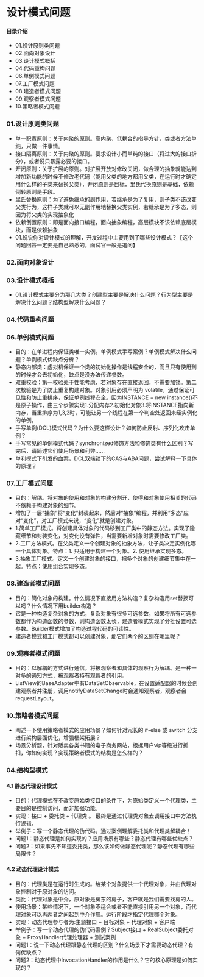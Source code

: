 # 设计模式问题
#### 目录介绍
- 01.设计原则类问题
- 02.面向对象设计
- 03.设计模式概括
- 04.代码重构问题
- 06.单例模式问题
- 07.工厂模式问题
- 08.建造者模式问题
- 09.观察者模式问题
- 10.策略者模式问题



### 01.设计原则类问题
- 单一职责原则：关于内聚的原则。高内聚、低耦合的指导方针，类或者方法单纯，只做一件事情。
- 接口隔离原则：关于内聚的原则。要求设计小而单纯的接口（将过大的接口拆分），或者说只暴露必要的接口。
- 开闭原则：关于扩展的原则。对扩展开放对修改关闭，做合理的抽象就能达到增加新功能的时候不修改老代码（能用父类的地方都用父类，在运行时才确定用什么样的子类来替换父类），开闭原则是目标，里氏代换原则是基础，依赖倒转原则是手段。
- 里氏替换原则：为了避免继承的副作用，若继承是为了复用，则子类不该改变父类行为，这样子类就可以无副作用地替换父类实例，若继承是为了多态，则因为将父类的实现抽象化
- 依赖倒置原则：即是面向接口编程，面向抽象编程，高层模块不该依赖底层模块，而是依赖抽象
- 01.说说你对设计模式的理解，开发过程中主要用到了哪些设计模式？【这个问题回答一定要是自己熟悉的，面试官一般是追问】



### 02.面向对象设计



### 03.设计模式概括
- 01.设计模式主要分为那几大类？创建型主要是解决什么问题？行为型主要是解决什么问题？结构型解决什么问题？



### 04.代码重构问题



### 06.单例模式问题
- 目的：在单进程内保证类唯一实例。单例模式手写案例？单例模式解决什么问题？单例模式优缺点分析？
- 静态内部类：虚拟机保证一个类的初始化操作是线程安全的，而且只有使用到的时候才会去初始化，缺点是没办法传递参数。
- 双重校验：第一校验处于性能考虑，若对象存在直接返回，不需要加锁。第二次校验是为了防止重复构建对象。对象引用必须声明为 volatile，通过保证可见性和防止重排序，保证单例线程安全。因为INSTANCE = new instance()不是原子操作，由三个步骤实现1.分配内存2.初始化对象3.将INSTANCE指向新内存，当重排序为1,3,2时，可能让另一个线程在第一个判空处返回未经实例化的单例。
- 手写单例(DCL)模式代码？为什么要这样设计？如何防止反射、序列化攻击单例？
- 手写常见的单例模式代码？synchronized修饰方法和修饰类有什么区别？写完后，请简述它们使用场景和利弊……
- 单利模式下引发的血案，DCL双端锁下的CAS与ABA问题，尝试解释一下具体的原理？




### 07.工厂模式问题
- 目的：解耦。将对象的使用和对象的构建分割开，使得和对象使用相关的代码不依赖于构建对象的细节。
- 增加了一层“抽象”将“变化”封装起来，然后对“抽象”编程，并利用”多态“应对“变化”，对工厂模式来说，“变化”就是创建对象。
- 1.简单工厂模式。将创建具体对象的代码移到工厂类中的静态方法。实现了隐藏细节和封装变化，对变化没有弹性，当需要新增对象时需要修改工厂类。
- 2.工厂方法模式。在父类定义一个创建对象的抽象方法，让子类决定实例化哪一个具体对象。特点：1. 只适用于构建一个对象。2. 使用继承实现多态。
- 3.抽象工厂模式。定义一个创建对象的接口，把多个对象的创建细节集中在一起。特点：使用组合实现多态。



### 08.建造者模式问题
- 目的：简化对象的构建。什么情况下直接用方法构造？复杂构造用set替换可以吗？什么情况下用builder构造？
- 它是一种构造复杂对象的方式，复杂对象有很多可选参数，如果将所有可选参数都作为构造函数的参数，则构造函数太长，建造者模式实现了分批设置可选参数。Builder模式增加了构造过程代码的可读性。
- 建造者模式和工厂模式都可以创建对象，那它们两个的区别在哪里呢？



### 09.观察者模式问题
- 目的：以解耦的方式进行通信。将被观察者和具体的观察行为解耦。是一种一对多的通知方式，被观察者持有观察者的引用。
- ListView的BaseAdapter中有DataSetObservable，在设置适配器的时候会创建观察者并注册，调用notifyDataSetChange时会通知观察者，观察者会requestLayout。


### 10.策略者模式问题
- 阐述一下使用策略者模式的应用场景？如何针对冗长的 if-else 或 switch 分支进行架构层面优化，增强框架拓展？
- 场景分析题，针对贩卖各类书籍的电子商务网站，根据用户vip等级进行折扣，你如何实现？实现策略者模式的结构是怎么样的？



### 04.结构型模式
#### 4.1 静态代理设计模式
- 目的：代理模式在不改变原始类接口的条件下，为原始类定义一个代理类，主要目的是控制访问，而非加强功能。
- 实现：接口 + 委托类 + 代理类 。 最终是通过代理类对象去调用接口中方法执行逻辑。
- 举例子：写一个静态代理的伪代码。通过案例理解委托类和代理类解耦合！
- 问题1：静态代理是如何实现的？应用场景有哪些？静态代理有哪些优缺点？
- 问题2：如果事先不知道委托类，那么该如何做静态代理呢？静态代理有哪些局限性？



#### 4.2 动态代理设计模式
- 目的：代理类是在运行时生成的。给某个对象提供一个代理对象，并由代理对象控制对于原对象的访问。
- 类比：代理对象是中介，原对象是房东的房子，客户就是我们需要找房的人。
- 使用场景：某些情况下，一个对象不适合或者不能直接引用另一个对象，而代理对象可以再两者之间起到中介作用。运行阶段才指定代理哪个对象。
- 实现：动态代理参与者为:主题接口 + 目标对象 + 代理对象 + 客户端
- 举例子：写一个动态代理的伪代码案例？Subject接口 + RealSubject委托对象 + ProxyHandler代理处理器 + 测试案例
- 问题1：说一下动态代理跟静态代理的区别？什么场景下才需要动态代理？有何优缺点？
- 问题2：动态代理中InvocationHandler的作用是什么？它的核心原理是如何实现的？




